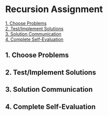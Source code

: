 # Recursion Assignment

[1. Choose Problems](#1-choose-problems)  
[2. Test/Implement Solutions]()  
[3. Solution Communication]()  
[4. Complete Self-Evaluation]()  

## 1. Choose Problems

## 2. Test/Implement Solutions

## 3. Solution Communication

## 4. Complete Self-Evaluation




